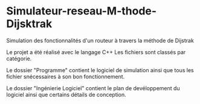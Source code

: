 # Simulateur-reseau-M-thode-Dijsktrak
Simulation des fonctionnalités d'un routeur à travers la méthode de Dijstrak

Le projet a été réalisé avec le langage C++
Les fichiers sont classés par catégorie.

Le dossier "Programme" contient le logiciel de simulation ainsi que tous les fichier snécessaires
à son bon fonctionnement.

Le dossier "Ingénierie Logiciel" contient le plan de devéloppement du logiciel ainsi que certains
détails de conception.
